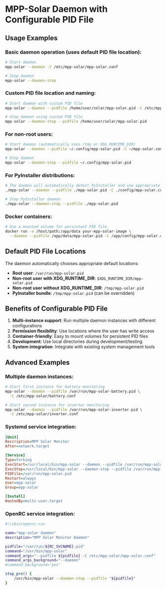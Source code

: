 # MPP-Solar Daemon with Configurable PID File

## Usage Examples

### Basic daemon operation (uses default PID file location):
```bash
# Start daemon
mpp-solar --daemon -C /etc/mpp-solar/mpp-solar.conf

# Stop daemon
mpp-solar --daemon-stop
```

### Custom PID file location and naming:
```bash
# Start daemon with custom PID file
mpp-solar --daemon --pidfile /home/user/solar/mpp-solar.pid -C /etc/mpp-solar/mpp-solar.conf

# Stop daemon using custom PID file
mpp-solar --daemon-stop --pidfile /home/user/solar/mpp-solar.pid
```

### For non-root users:
```bash
# Start daemon (automatically uses /tmp or XDG_RUNTIME_DIR)
mpp-solar --daemon --pidfile ~/.config/mpp-solar.pid -C ~/mpp-solar.conf

# Stop daemon
mpp-solar --daemon-stop --pidfile ~/.config/mpp-solar.pid
```

### For PyInstaller distributions:
```bash
# The daemon will automatically detect PyInstaller and use appropriate defaults
./mpp-solar --daemon --pidfile ./mpp-solar.pid -C ./config/mpp-solar.conf

# Stop PyInstaller daemon
./mpp-solar --daemon-stop --pidfile ./mpp-solar.pid
```

### Docker containers:
```bash
# Use a mounted volume for persistent PID file
docker run -v /host/path:/app/data your-mpp-solar-image \
  --daemon --pidfile /app/data/mpp-solar.pid -C /app/config/mpp-solar.conf
```

## Default PID File Locations

The daemon automatically chooses appropriate default locations:

- **Root user**: `/var/run/mpp-solar.pid`
- **Non-root user with XDG_RUNTIME_DIR**: `$XDG_RUNTIME_DIR/mpp-solar.pid`
- **Non-root user without XDG_RUNTIME_DIR**: `/tmp/mpp-solar.pid`
- **PyInstaller bundle**: `/tmp/mpp-solar.pid` (can be overridden)

## Benefits of Configurable PID File

1. **Multi-instance support**: Run multiple daemon instances with different configurations
2. **Permission flexibility**: Use locations where the user has write access
3. **Container-friendly**: Easy to mount volumes for persistent PID files
4. **Development**: Use local directories during development/testing
5. **System integration**: Integrate with existing system management tools

## Advanced Examples

### Multiple daemon instances:
```bash
# Start first instance for battery monitoring
mpp-solar --daemon --pidfile /var/run/mpp-solar-battery.pid \
  -C /etc/mpp-solar/battery.conf

# Start second instance for inverter monitoring  
mpp-solar --daemon --pidfile /var/run/mpp-solar-inverter.pid \
  -C /etc/mpp-solar/inverter.conf
```

### Systemd service integration:
```ini
[Unit]
Description=MPP Solar Monitor
After=network.target

[Service]
Type=forking
ExecStart=/usr/local/bin/mpp-solar --daemon --pidfile /var/run/mpp-solar.pid -C /etc/mpp-solar/mpp-solar.conf
ExecStop=/usr/local/bin/mpp-solar --daemon-stop --pidfile /var/run/mpp-solar.pid
PIDFile=/var/run/mpp-solar.pid
Restart=always
User=mpp-solar
Group=mpp-solar

[Install]
WantedBy=multi-user.target
```

### OpenRC service integration:
```bash
#!/sbin/openrc-run

name="mpp-solar daemon"
description="MPP Solar Monitor Daemon"

pidfile="/var/run/${RC_SVCNAME}.pid"
command="/usr/bin/mpp-solar"
command_args="--pidfile ${pidfile} -C /etc/mpp-solar/mpp-solar.conf"
command_args_background="--daemon"
#command_background="yes"

stop_pre() {
    /usr/bin/mpp-solar --daemon-stop --pidfile "${pidfile}"
}
```